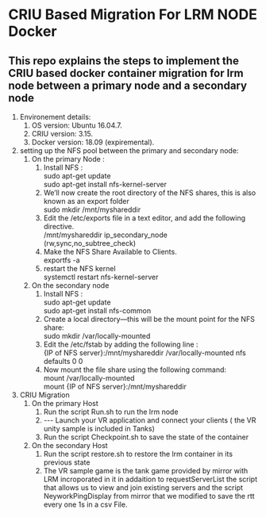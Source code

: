 <h1>CRIU Based Migration For LRM NODE Docker </h1>
<h2>This repo explains the steps to implement the CRIU  based docker container migration for lrm node between a primary node and a secondary node </h2>
<ol> <li> Environement details:  
  <ol>  
     <li> OS version: Ubuntu 16.04.7. </li>
     <li> CRIU version: 3.15. </li>
     <li> Docker version: 18.09 (expiremental). </li>
   </ol>
   </li> 
  
<li> setting up the NFS pool between the primary and secondary node: 
  <ol>
   <li> On the primary Node : 
     <ol>
        <li> Install NFS : <br/>
              sudo apt-get update <br/>
              sudo apt-get install nfs-kernel-server  
        </li>
        <li> We’ll now create the root directory of the NFS shares, this is also known as an export folder <br/>
              sudo mkdir /mnt/myshareddir 
        </li>
        <li> Edit the /etc/exports file in a text editor, and add the following directive. <br/>
              /mnt/myshareddir ip_secondary_node (rw,sync,no_subtree_check) 
        </li>
         <li> Make the NFS Share Available to Clients. <br/>
              exportfs -a  
          </li>
         <li> restart the NFS kernel <br/>
              systemctl restart nfs-kernel-server  
          </li>          
       </ol>      
  </li>
          
  <li>  On the secondary node  
      <ol>
         <li> Install NFS :  <br/>
               sudo apt-get update <br/>
               sudo apt-get install nfs-common 
          </li>
          <li> Create a local directory—this will be the mount point for the NFS share: <br/>
               sudo mkdir /var/locally-mounted 
          </li>
          <li> Edit the /etc/fstab by adding the following line : <br/>
               {IP of NFS server}:/mnt/myshareddir /var/locally-mounted nfs defaults 0 0 
          </li>
          <li> Now mount the file share using the following command: <br/>
               mount /var/locally-mounted <br/>
               mount {IP of NFS server}:/mnt/myshareddir  
          </li>
      </ol>
  </li>
  </ol>
  </li> 
  
  <li> CRIU Migration  
    <ol> 
      <li> On the primary Host  
        <ol>
        <li> Run the script Run.sh to run the lrm node  </li>
        <li> --- Launch your VR application and connect your clients ( the VR unity sample is included in Tanks)  </li>
        <li> Run the script Checkpoint.sh to save the state of the container </li>
        </ol>
        </li>
  </li>
    <li> On the secondary Host <br/>
        <ol> 
          <li>Run the script restore.sh to restore the lrm container in its previous state </li>
     <li> The VR sample game is the tank game provided by mirror with LRM incroporated in it in addaition to requestServerList the script that allows us to view and join existing servers and the script NeyworkPingDisplay from mirror that we modified to save the rtt every one 1s in a csv File.</li>
     </ol>  </li>
      </ol>
